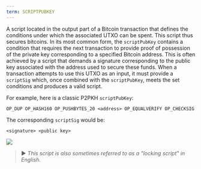```yaml
---
term: SCRIPTPUBKEY
---
```


A script located in the output part of a Bitcoin transaction that defines the conditions under which the associated UTXO can be spent. This script thus secures bitcoins. In its most common form, the `scriptPubKey` contains a condition that requires the next transaction to provide proof of possession of the private key corresponding to a specified Bitcoin address. This is often achieved by a script that demands a signature corresponding to the public key associated with the address used to secure these funds. When a transaction attempts to use this UTXO as an input, it must provide a `scriptSig` which, once combined with the `scriptPubKey`, meets the set conditions and produces a valid script.

For example, here is a classic P2PKH `scriptPubKey`:

```text
OP_DUP OP_HASH160 OP_PUSHBYTES_20 <address> OP_EQUALVERIFY OP_CHECKSIG
```

The corresponding `scriptSig` would be:

```text
<signature> <public key>
```

![](../../dictionnaire/assets/35.webp)

> ► *This script is also sometimes referred to as a "locking script" in English.*